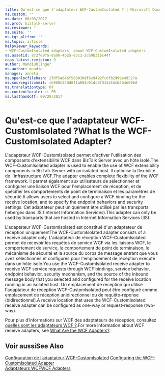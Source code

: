 ```yaml
---
title: Qu'est-ce que l'adaptateur WCF-CustomIsolated ? | Microsoft Docs
ms.custom: ''
ms.date: 06/08/2017
ms.prod: biztalk-server
ms.reviewer: ''
ms.suite: ''
ms.tgt_pltfrm: ''
ms.topic: article
helpviewer_keywords:
- WCF-CustomIsolated adapters, about WCF-CustomIsolated adapters
ms.assetid: 872fe97a-8a96-4b2a-8cc1-2db9b315c44f
caps.latest.revision: 9
author: MandiOhlinger
ms.author: mandia
manager: anneta
ms.openlocfilehash: 2fdf5a646f586030df6c9492fc6fb2999e49527a
ms.sourcegitcommit: cb908c540d8f1a692d01dc8f313e16cb4b4e696d
ms.translationtype: MT
ms.contentlocale: fr-FR
ms.lasthandoff: 09/20/2017
---
```

# <a name="what-is-the-wcf-customisolated-adapter"></a><span data-ttu-id="633a4-103">Qu'est-ce que l'adaptateur WCF-CustomIsolated ?</span><span class="sxs-lookup"><span data-stu-id="633a4-103">What Is the WCF-CustomIsolated Adapter?</span></span>
<span data-ttu-id="633a4-104">L'adaptateur WCF-CustomIsolated permet d'activer l'utilisation des composants d'extensibilité WCF dans BizTalk Server avec un hôte isolé.</span><span class="sxs-lookup"><span data-stu-id="633a4-104">The WCF-CustomIsolated adapter is used to enable the use of WCF extensibility components in BizTalk Server with an isolated host.</span></span> <span data-ttu-id="633a4-105">Il optimise la flexibilité de l'infrastructure WCF.</span><span class="sxs-lookup"><span data-stu-id="633a4-105">The adapter enables complete flexibility of the WCF framework.</span></span> <span data-ttu-id="633a4-106">Il permet également aux utilisateurs de sélectionner et configurer une liaison WCF pour l'emplacement de réception, et de spécifier les comportements de point de terminaison et les paramètres de sécurité.</span><span class="sxs-lookup"><span data-stu-id="633a4-106">It allows users to select and configure a WCF binding for the receive location, and to specify the endpoint behaviors and security settings.</span></span> <span data-ttu-id="633a4-107">Cet adaptateur peut uniquement être utilisé par les transports hébergés dans IIS (Internet Information Services).</span><span class="sxs-lookup"><span data-stu-id="633a4-107">This adapter can only be used by transports that are hosted in Internet Information Services (IIS).</span></span>  
  
 <span data-ttu-id="633a4-108">L'adaptateur WCF-CustomIsolated est constitué d'un adaptateur de réception uniquement</span><span class="sxs-lookup"><span data-stu-id="633a4-108">The WCF-CustomIsolated adapter consists of a receive adapter only.</span></span> <span data-ttu-id="633a4-109">L'adaptateur de réception WCF-CustomIsolated permet de recevoir les requêtes de service WCF via les liaisons WCF, le comportement de service, le comportement de point de terminaison, le mécanisme de sécurité et la source du corps de message entrant que vous avez sélectionnés et configurés pour l'emplacement de réception exécuté dans un hôte isolé.</span><span class="sxs-lookup"><span data-stu-id="633a4-109">You use the WCF-CustomIsolated receive adapter to receive WCF service requests through WCF bindings, service behavior, endpoint behavior, security mechanism, and the source of the inbound message body that you selected and configured for the receive location running in an isolated host.</span></span> <span data-ttu-id="633a4-110">Un emplacement de réception qui utilise l'adaptateur de réception WCF-CustomIsolated peut être configuré comme emplacement de réception unidirectionnel ou de requête-réponse (bidirectionnel).</span><span class="sxs-lookup"><span data-stu-id="633a4-110">A receive location that uses the WCF-CustomIsolated receive adapter can be configured as one-way or request-response (two-way).</span></span>  
  
 <span data-ttu-id="633a4-111">Pour plus d’informations sur WCF des adaptateurs de réception, consultez [quelles sont les adaptateurs WCF ?](../core/what-are-the-wcf-adapters.md).</span><span class="sxs-lookup"><span data-stu-id="633a4-111">For more information about WCF receive adapters, see [What Are the WCF Adapters?](../core/what-are-the-wcf-adapters.md).</span></span>  
  
## <a name="see-also"></a><span data-ttu-id="633a4-112">Voir aussi</span><span class="sxs-lookup"><span data-stu-id="633a4-112">See Also</span></span>  
 <span data-ttu-id="633a4-113">[Configuration de l’adaptateur WCF-CustomIsolated](../core/configuring-the-wcf-customisolated-adapter.md) </span><span class="sxs-lookup"><span data-stu-id="633a4-113">[Configuring the WCF-CustomIsolated Adapter](../core/configuring-the-wcf-customisolated-adapter.md) </span></span>  
 [<span data-ttu-id="633a4-114">Adaptateurs WCF</span><span class="sxs-lookup"><span data-stu-id="633a4-114">WCF Adapters</span></span>](../core/wcf-adapters.md)